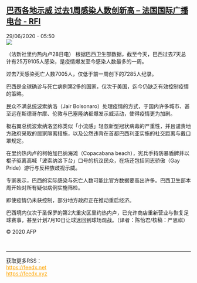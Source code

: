 <!--1593410167000-->
[巴西各地示威 过去1周感染人数创新高 – 法国国际广播电台 - RFI](http://www.rfi.fr//cn/contenu/20200629-%E5%B7%B4%E8%A5%BF%E5%90%84%E5%9C%B0%E7%A4%BA%E5%A8%81-%E8%BF%87%E5%8E%BB1%E5%91%A8%E6%84%9F%E6%9F%93%E4%BA%BA%E6%95%B0%E5%88%9B%E6%96%B0%E9%AB%98)
------

<div>29/06/2020 - 05:50</div><img src="https://s.rfi.fr/media/display/567de9e8-b9c2-11ea-b042-005056a98db9/w:310/p:16x9/int0006b.200629115002.jpg"><div class="t-content__body u-clearfix"><div class="m-interstitial"></div><p>（法新社里约热内卢28日电）    根据巴西卫生部数据，截至今天，巴西过去7天总计有25万9105人感染，是疫情爆发至今感染人数最多的一周。</p><p>    过去7天感染死亡人数7005人，仅低于前一周创下的7285人纪录。</p><p>    巴西是全球确诊与死亡病例第2多的国家，仅次于美国，迄今仍缺乏有效控制疫情的策略。</p><p>    民众不满总统波索纳洛（Jair Bolsonaro）处理疫情的方式，于国内许多城市、甚至远在斯德哥尔摩、伦敦与巴塞隆纳都爆发示威活动，使得疫情更为加剧。</p><p>    极右翼总统波索纳洛坚称类似「小流感」轻忽新型冠状病毒的严重性，并且谴责地方政府采取的居家隔离措施，以及公然违背在首都巴西利亚实施的社交距离与戴口罩规定。</p><p>    在里约热内卢的柯帕加巴纳海滩（Copacabana beach），宪兵手持防暴盾牌并以棍子驱离高喊「波索纳洛下台」口号的抗议民众，在场还包括同志骄傲（Gay Pride）游行与反种族歧视示威。</p><p>    专家表示，巴西的实际感染与死亡人数可能比官方数据要高出许多。巴西卫生部本周开始对所有疑似病例实施筛检。</p><p>    即使疫情仍未获控制，部分地方政府正在推动重启经济。</p><p>    巴西境内仅次于圣保罗的第2大重灾区里约热内卢，已允许商店重新营业与恢复足球赛事，甚至计划7月10日让球迷回到球场观战。（译者：陈怡君/核稿：严思祺）</p><p class="t-copyright">© 2020 AFP</p>        </div><br><hr><div>获取更多RSS：<br><a href="https://feedx.net" style="color:orange" target="_blank">https://feedx.net</a> <br><a href="https://feedx.xyz" style="color:orange" target="_blank">https://feedx.xyz</a><br></div>

